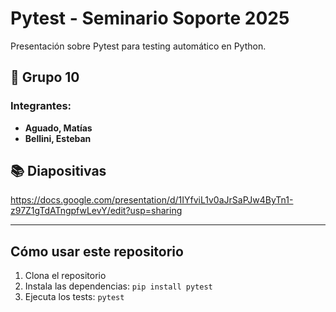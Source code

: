 # Pytest - Seminario Soporte 2025

Presentación sobre Pytest para testing automático en Python.

## 👥 Grupo 10
### Integrantes:
- **Aguado, Matías**
- **Bellini, Esteban**

## 📚 Diapositivas
https://docs.google.com/presentation/d/1IYfviL1v0aJrSaPJw4ByTn1-z97Z1gTdATngpfwLevY/edit?usp=sharing

---

## Cómo usar este repositorio
1. Clona el repositorio
2. Instala las dependencias: `pip install pytest`
3. Ejecuta los tests: `pytest`
